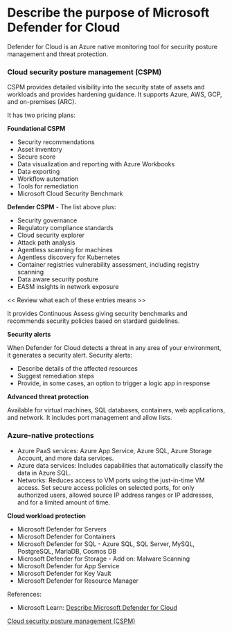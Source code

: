 # Describe the purpose of Microsoft Defender for Cloud

Defender for Cloud is an Azure native monitoring tool for security posture management and threat protection. 

### Cloud security posture management (CSPM)

CSPM provides detailed visibility into the security state of assets and workloads and provides hardening guidance. It supports Azure, AWS, GCP, and on-premises (ARC).

It has two pricing plans:

__Foundational CSPM__

* Security recommendations
* Asset inventory
* Secure score
* Data visualization and reporting with Azure Workbooks
* Data exporting
* Workflow automation
* Tools for remediation
* Microsoft Cloud Security Benchmark

__Defender CSPM__ - The list above plus:

* Security governance
* Regulatory compliance standards
* Cloud security explorer
* Attack path analysis
* Agentless scanning for machines
* Agentless discovery for Kubernetes
* Container registries vulnerability assessment, including registry scanning
* Data aware security posture
* EASM insights in network exposure

<< Review what each of these entries means >>

It provides Continuous Assess giving security benchmarks and recommends security policies based on stardard guidelines.

__Security alerts__

When Defender for Cloud detects a threat in any area of your environment, it generates a security alert. Security alerts:
* Describe details of the affected resources
* Suggest remediation steps
* Provide, in some cases, an option to trigger a logic app in response

__Advanced threat protection__

Available for virtual machines, SQL databases, containers, web applications, and network. It includes port management and allow lists.

### Azure-native protections

* Azure PaaS services: Azure App Service, Azure SQL, Azure Storage Account, and more data services.
* Azure data services: Includes capabilities that automatically classify the data in Azure SQL.
* Networks: Reduces access to VM ports using the just-in-time VM access. Set secure access policies on selected ports, for only authorized users, allowed source IP address ranges or IP addresses, and for a limited amount of time.


__Cloud workload protection__

* Microsoft Defender for Servers
* Microsoft Defender for Containers
* Microsoft Defender for SQL - Azure SQL, SQL Server, MySQL, PostgreSQL, MariaDB, Cosmos DB
* Microsoft Defender for Storage - Add on: Malware Scanning
* Microsoft Defender for App Service
* Microsoft Defender for Key Vault
* Microsoft Defender for Resource Manager

References:

* Microsoft Learn: [Describe Microsoft Defender for Cloud](https://learn.microsoft.com/en-us/training/modules/describe-azure-identity-access-security/9-describe-microsoft-defender-for-cloud)

[Cloud security posture management (CSPM)](https://learn.microsoft.com/en-ca/azure/defender-for-cloud/concept-cloud-security-posture-management)